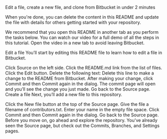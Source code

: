 Edit a file, create a new file, and clone from Bitbucket in under 2 minutes

When you're done, you can delete the content in this README and update the file with details for others getting started with your repository.

We recommend that you open this README in another tab as you perform the tasks below. You can watch our video for a full demo of all the steps in this tutorial. Open the video in a new tab to avoid leaving Bitbucket.

Edit a file
You’ll start by editing this README file to learn how to edit a file in Bitbucket.

Click Source on the left side.
Click the README.md link from the list of files.
Click the Edit button.
Delete the following text: Delete this line to make a change to the README from Bitbucket.
After making your change, click Commit and then Commit again in the dialog. The commit page will open and you’ll see the change you just made.
Go back to the Source page.
Create a file
Next, you’ll add a new file to this repository.

Click the New file button at the top of the Source page.
Give the file a filename of contributors.txt.
Enter your name in the empty file space.
Click Commit and then Commit again in the dialog.
Go back to the Source page.
Before you move on, go ahead and explore the repository. You've already seen the Source page, but check out the Commits, Branches, and Settings pages.
